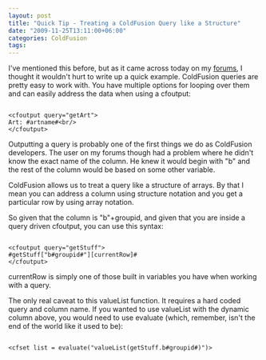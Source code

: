 ```yaml
---
layout: post
title: "Quick Tip - Treating a ColdFusion Query like a Structure"
date: "2009-11-25T13:11:00+06:00"
categories: ColdFusion 
tags: 
---
```


I've mentioned this before, but as it came across today on my <a href="http://www.raymondcamden.com/forums/messages.cfm?threadid=B7B75388-087A-5C47-43ABA869EA6C7FEE&page=1">forums</a>, I thought it wouldn't hurt to write up a quick example. ColdFusion queries are pretty easy to work with. You have multiple options for looping over them and can easily address the data when using a cfoutput:
<!--more-->
<code>
&lt;cfoutput query="getArt"&gt;
Art: #artname#&lt;br/&gt;
&lt;/cfoutput&gt;
</code>

Outputting a query is probably one of the first things we do as ColdFusion developers. The user on my forums though had a problem where he didn't know the exact name of the column. He knew it would begin with "b" and the rest of the column would be based on some other variable.

ColdFusion allows us to treat a query like a structure of arrays. By that I mean you can address a column using structure notation and you get a particular row by using array notation. 

So given that the column is "b"+groupid, and given that you are inside a query driven cfoutput, you can use this syntax:

<code>
&lt;cfoutput query="getStuff"&gt;
#getStuff["b#groupid#"][currentRow]#
&lt;/cfoutput&gt;
</code>

currentRow is simply one of those built in variables you have when working with a query. 

The only real caveat to this valueList function. It requires a hard coded query and column name. If you wanted to use valueList with the dynamic column above, you would need to use evaluate (which, remember, isn't the end of the world like it used to be):

<code>
&lt;cfset list = evaluate("valueList(getStuff.b#groupid#)")&gt;
</code>